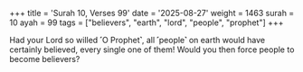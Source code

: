 +++
title = 'Surah 10, Verses 99'
date = '2025-08-27'
weight = 1463
surah = 10
ayah = 99
tags = ["believers", "earth", "lord", "people", "prophet"]
+++

Had your Lord so willed ˹O Prophet˺, all ˹people˺ on earth would have certainly believed, every single one of them! Would you then force people to become believers?